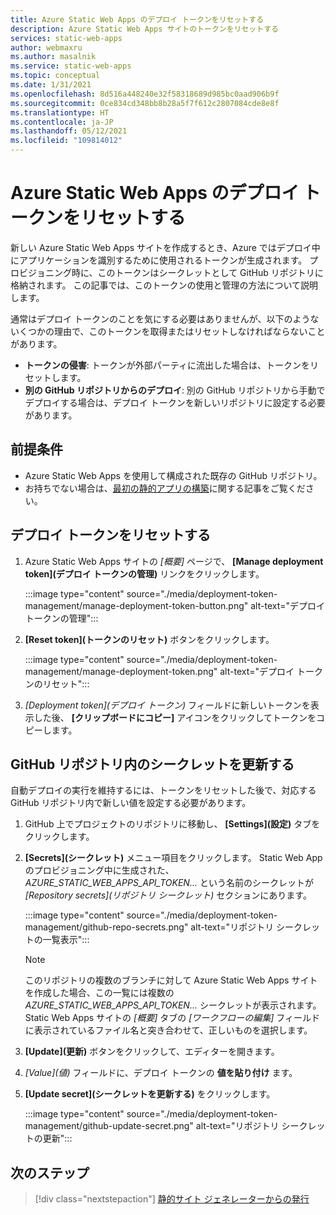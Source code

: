 ```yaml
---
title: Azure Static Web Apps のデプロイ トークンをリセットする
description: Azure Static Web Apps サイトのトークンをリセットする
services: static-web-apps
author: webmaxru
ms.author: masalnik
ms.service: static-web-apps
ms.topic: conceptual
ms.date: 1/31/2021
ms.openlocfilehash: 8d516a448240e32f58318689d985bc0aad906b9f
ms.sourcegitcommit: 0ce834cd348bb8b28a5f7f612c2807084cde8e8f
ms.translationtype: HT
ms.contentlocale: ja-JP
ms.lasthandoff: 05/12/2021
ms.locfileid: "109814012"
---
```

# <a name="reset-deployment-tokens-in-azure-static-web-apps"></a>Azure Static Web Apps のデプロイ トークンをリセットする

新しい Azure Static Web Apps サイトを作成するとき、Azure ではデプロイ中にアプリケーションを識別するために使用されるトークンが生成されます。 プロビジョニング時に、このトークンはシークレットとして GitHub リポジトリに格納されます。 この記事では、このトークンの使用と管理の方法について説明します。

通常はデプロイ トークンのことを気にする必要はありませんが、以下のようないくつかの理由で、このトークンを取得またはリセットしなければならないことがあります。

* **トークンの侵害**: トークンが外部パーティに流出した場合は、トークンをリセットします。
* **別の GitHub リポジトリからのデプロイ**: 別の GitHub リポジトリから手動でデプロイする場合は、デプロイ トークンを新しいリポジトリに設定する必要があります。

## <a name="prerequisites"></a>前提条件

- Azure Static Web Apps を使用して構成された既存の GitHub リポジトリ。
- お持ちでない場合は、[最初の静的アプリの構築](getting-started.md)に関する記事をご覧ください。

## <a name="reset-a-deployment-token"></a>デプロイ トークンをリセットする

1. Azure Static Web Apps サイトの _[概要]_ ページで、 **[Manage deployment token]\(デプロイ トークンの管理\)** リンクをクリックします。

    :::image type="content" source="./media/deployment-token-management/manage-deployment-token-button.png" alt-text="デプロイ トークンの管理":::

1. **[Reset token]\(トークンのリセット\)** ボタンをクリックします。

    :::image type="content" source="./media/deployment-token-management/manage-deployment-token.png" alt-text="デプロイ トークンのリセット":::

1. _[Deployment token]\(デプロイ トークン\)_ フィールドに新しいトークンを表示した後、 **[クリップボードにコピー]** アイコンをクリックしてトークンをコピーします。


## <a name="update-a-secret-in-the-github-repository"></a>GitHub リポジトリ内のシークレットを更新する

自動デプロイの実行を維持するには、トークンをリセットした後で、対応する GitHub リポジトリ内で新しい値を設定する必要があります。

1. GitHub 上でプロジェクトのリポジトリに移動し、 **[Settings]\(設定\)** タブをクリックします。
1. **[Secrets]\(シークレット\)** メニュー項目をクリックします。 Static Web App のプロビジョニング中に生成された、_AZURE_STATIC_WEB_APPS_API_TOKEN..._ という名前のシークレットが _[Repository secrets]\(リポジトリ シークレット\)_ セクションにあります。

    :::image type="content" source="./media/deployment-token-management/github-repo-secrets.png" alt-text="リポジトリ シークレットの一覧表示":::

    > [!NOTE]
    > このリポジトリの複数のブランチに対して Azure Static Web Apps サイトを作成した場合、この一覧には複数の _AZURE_STATIC_WEB_APPS_API_TOKEN..._ シークレットが表示されます。 Static Web Apps サイトの _[概要]_ タブの _[ワークフローの編集]_ フィールドに表示されているファイル名と突き合わせて、正しいものを選択します。

1. **[Update]\(更新\)** ボタンをクリックして、エディターを開きます。
1. _[Value]\(値\)_ フィールドに、デプロイ トークンの **値を貼り付け** ます。
1. **[Update secret]\(シークレットを更新する\)** をクリックします。

    :::image type="content" source="./media/deployment-token-management/github-update-secret.png" alt-text="リポジトリ シークレットの更新":::

## <a name="next-steps"></a>次のステップ

> [!div class="nextstepaction"]
> [静的サイト ジェネレーターからの発行](publish-gatsby.md)
